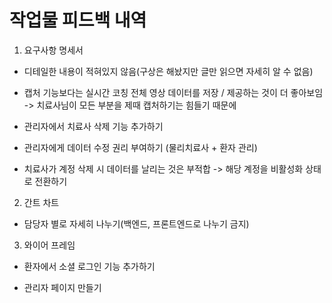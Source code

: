 # 작업물 피드백 내역

1. 요구사항 명세서

- 디테일한 내용이 적혀있지 않음(구상은 해놨지만 글만 읽으면 자세히 알 수 없음)

- 캡처 기능보다는 실시간 코칭 전체 영상 데이터를 저장 / 제공하는 것이 더 좋아보임 -> 치료사님이 모든 부분을 제때 캡처하기는 힘들기 때문에

- 관리자에서 치료사 삭제 기능 추가하기

- 관리자에게 데이터 수정 권리 부여하기 (물리치료사 + 환자 관리)

- 치료사가 계정 삭제 시 데이터를 날리는 것은 부적합 -> 해당 계정을 비활성화 상태로 전환하기


2. 간트 차트 

- 담당자 별로 자세히 나누기(백엔드, 프론트엔드로 나누기 금지)


3. 와이어 프레임

- 환자에서 소셜 로그인 기능 추가하기

- 관리자 페이지 만들기



